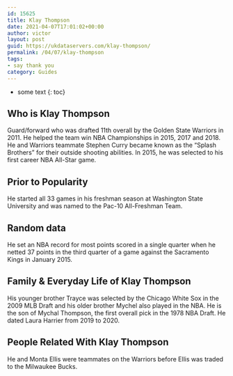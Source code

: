 ```yaml
---
id: 15625
title: Klay Thompson
date: 2021-04-07T17:01:02+00:00
author: victor
layout: post
guid: https://ukdataservers.com/klay-thompson/
permalink: /04/07/klay-thompson
tags:
- say thank you
category: Guides
---
```


* some text
{: toc}


## Who is Klay Thompson



Guard/forward who was drafted 11th overall by the Golden State Warriors in 2011. He helped the team win NBA Championships in 2015, 2017 and 2018. He and Warriors teammate Stephen Curry became known as the &#8220;Splash Brothers&#8221; for their outside shooting abilities. In 2015, he was selected to his first career NBA All-Star game.  

                
                
                
## Prior to Popularity



He started all 33 games in his freshman season at Washington State University and was named to the Pac-10 All-Freshman Team.

                
                
                
## Random data



He set an NBA record for most points scored in a single quarter when he netted 37 points in the third quarter of a game against the Sacramento Kings in January 2015.  

                
                
                
## Family & Everyday Life of Klay Thompson



His younger brother Trayce was selected by the Chicago White Sox in the 2009 MLB Draft and his older brother Mychel also played in the NBA. He is the son of Mychal Thompson, the first overall pick in the 1978 NBA Draft. He dated Laura Harrier from 2019 to 2020. 

                
                
                
## People Related With Klay Thompson



He and Monta Ellis were teammates on the Warriors before Ellis was traded to the Milwaukee Bucks. 

                
              
            
          
          
          